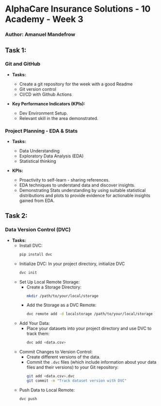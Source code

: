 # AlphaCare Insurance Solutions - 10 Academy - Week 3

### Author: Amanuel Mandefrow 

## Task 1:
### Git and GitHub

- **Tasks:** 
  - Create a git repository for the week with a good Readme
  - Git version control 
  - CI/CD with Github Actions

- **Key Performance Indicators (KPIs):**
  - Dev Environment Setup.
  - Relevant skill in the area demonstrated.

### Project Planning - EDA & Stats

- **Tasks:**
  - Data Understanding
  - Exploratory Data Analysis (EDA)
  - Statistical thinking

- **KPIs:**
  - Proactivity to self-learn - sharing references.
  - EDA techniques to understand data and discover insights.
  - Demonstrating Stats understanding by using suitable statistical distributions and plots to provide evidence for actionable insights gained from EDA.

## Task 2:
### Data Version Control (DVC)

- **Tasks:**
  - Install DVC: 
    ```bash
    pip install dvc
    ```
  - Initialize DVC: In your project directory, initialize DVC
    ```bash
    dvc init
    ```
  - Set Up Local Remote Storage:
    - Create a Storage Directory:
      ```bash
      mkdir /path/to/your/local/storage
      ```
    - Add the Storage as a DVC Remote:
      ```bash
      dvc remote add -d localstorage /path/to/your/local/storage
      ```
  - Add Your Data: 
    - Place your datasets into your project directory and use DVC to track them:
      ```bash
      dvc add <data.csv>
      ```
  - Commit Changes to Version Control:
    - Create different versions of the data.
    - Commit the `.dvc` files (which include information about your data files and their versions) to your Git repository:
      ```bash
      git add <data.csv>.dvc
      git commit -m "Track dataset version with DVC"
      ```
  - Push Data to Local Remote:
    ```bash
    dvc push
    ```

